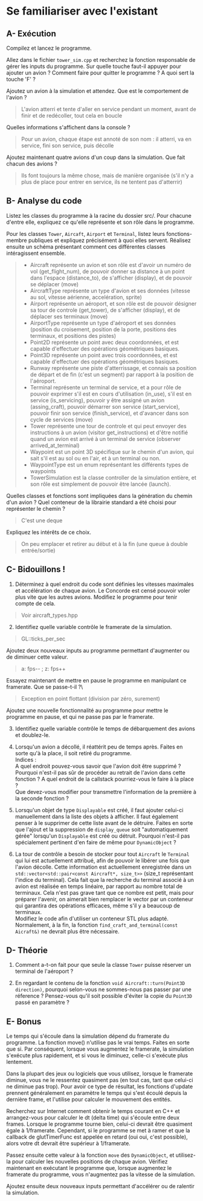 # Se familiariser avec l'existant

## A- Exécution

Compilez et lancez le programme.

Allez dans le fichier `tower_sim.cpp` et recherchez la fonction responsable de gérer les inputs du programme.
Sur quelle touche faut-il appuyer pour ajouter un avion ?
Comment faire pour quitter le programme ?
A quoi sert la touche 'F' ?

Ajoutez un avion à la simulation et attendez.
Que est le comportement de l'avion ?
> L'avion atterri et tente d'aller en service pendant un moment, avant de finir et de redécoller, tout cela en boucle

Quelles informations s'affichent dans la console ?
> Pour un avion, chaque étape est annoté de son nom : il atterri, va en service, fini son service, puis décolle

Ajoutez maintenant quatre avions d'un coup dans la simulation.
Que fait chacun des avions ?
> Ils font toujours la même chose, mais de manière organisée (s'il n'y a plus de place pour entrer en service, ils ne tentent pas d'atterrir)

## B- Analyse du code

Listez les classes du programme à la racine du dossier src/.
Pour chacune d'entre elle, expliquez ce qu'elle représente et son rôle dans le programme.

Pour les classes `Tower`, `Aircaft`, `Airport` et `Terminal`, listez leurs fonctions-membre publiques et expliquez précisément à quoi elles servent.
Réalisez ensuite un schéma présentant comment ces différentes classes intéragissent ensemble.

> - Aircraft représente un avion et son rôle est d'avoir un numéro de vol (get_flight_num), de pouvoir donner sa distance à un point dans l'espace (distance_to), de s'afficher (display), et de pouvoir se déplacer (move)
> - AircraftType représente un type d'avion et ses données (vitesse au sol, vitesse aérienne, accelération, sprite)
> - Airport représente un aéroport, et son rôle est de pouvoir désigner sa tour de controle (get_tower), de s'afficher (display), et de déplacer ses terminaux (move)
> - AirportType représente un type d'aéroport et ses données (position du croisement, position de la porte, positions des terminaux, et positions des pistes)
> - Point2D représente un point avec deux coordonnées, et est capable d'effectuer des opérations géométriques basiques.
> - Point3D représente un point avec trois coordonnées, et est capable d'effectuer des opérations géométriques basiques.
> - Runway représente une piste d'atterrissage, et connais sa position de départ et de fin (c'est un segment) par rapport à la position de l'aéroport.
> - Terminal représente un terminal de service, et a pour rôle de pouvoir exprimer s'il est en cours d'utilisation (in_use), s'il est en service (is_servicing), pouvoir y être assigné un avion (assing_craft), pouvoir démarrer son service (start_service), pouvoir finir son service (finish_service), et d'avancer dans son cycle de services (move)
> - Tower représente une tour de controle et qui peut envoyer des instructions à un avion (visitor get_instructions) et d'être notifié quand un avion est arrivé à un terminal de service (observer arrived_at_terminal)
> - Waypoint est un point 3D spécifique sur le chemin d'un avion, qui sait s'il est au sol ou en l'air, et à un terminal ou non.
> - WaypointType est un enum représentant les différents types de waypoints
> - TowerSimulation est la classe controller de la simulation entière, et son rôle est simplement de pouvoir être lancée (launch).

Quelles classes et fonctions sont impliquées dans la génération du chemin d'un avion ?
Quel conteneur de la librairie standard a été choisi pour représenter le chemin ?
> C'est une deque

Expliquez les intérêts de ce choix.
> On peu emplacer et retirer au début et à la fin (une queue à double entrée/sortie)

## C- Bidouillons !

1) Déterminez à quel endroit du code sont définies les vitesses maximales et accélération de chaque avion.
Le Concorde est censé pouvoir voler plus vite que les autres avions.
Modifiez le programme pour tenir compte de cela.
> Voir aircraft_types.hpp

2) Identifiez quelle variable contrôle le framerate de la simulation.
> GL::ticks_per_sec

Ajoutez deux nouveaux inputs au programme permettant d'augmenter ou de diminuer cette valeur.
> a: fps-- ; z: fps++

Essayez maintenant de mettre en pause le programme en manipulant ce framerate. Que se passe-t-il ?\
> Exception en point flottant (division par zéro, surement)

Ajoutez une nouvelle fonctionnalité au programme pour mettre le programme en pause, et qui ne passe pas par le framerate.

3) Identifiez quelle variable contrôle le temps de débarquement des avions et doublez-le.

4) Lorsqu'un avion a décollé, il réattérit peu de temps après.
Faites en sorte qu'à la place, il soit retiré du programme.\
Indices :\
A quel endroit pouvez-vous savoir que l'avion doit être supprimé ?\
Pourquoi n'est-il pas sûr de procéder au retrait de l'avion dans cette fonction ?
A quel endroit de la callstack pourriez-vous le faire à la place ?\
Que devez-vous modifier pour transmettre l'information de la première à la seconde fonction ?

5) Lorsqu'un objet de type `Displayable` est créé, il faut ajouter celui-ci manuellement dans la liste des objets à afficher.
Il faut également penser à le supprimer de cette liste avant de le détruire.
Faites en sorte que l'ajout et la suppression de `display_queue` soit "automatiquement gérée" lorsqu'un `Displayable` est créé ou détruit.
Pourquoi n'est-il pas spécialement pertinent d'en faire de même pour `DynamicObject` ?

6) La tour de contrôle a besoin de stocker pour tout `Aircraft` le `Terminal` qui lui est actuellement attribué, afin de pouvoir le libérer une fois que l'avion décolle.
Cette information est actuellement enregistrée dans un `std::vector<std::pair<const Aircraft*, size_t>>` (size_t représentant l'indice du terminal).
Cela fait que la recherche du terminal associé à un avion est réalisée en temps linéaire, par rapport au nombre total de terminaux.
Cela n'est pas grave tant que ce nombre est petit, mais pour préparer l'avenir, on aimerait bien remplacer le vector par un conteneur qui garantira des opérations efficaces, même s'il y a beaucoup de terminaux.\
Modifiez le code afin d'utiliser un conteneur STL plus adapté. Normalement, à la fin, la fonction `find_craft_and_terminal(const Aicraft&)` ne devrait plus être nécessaire.

## D- Théorie

1) Comment a-t-on fait pour que seule la classe `Tower` puisse réserver un terminal de l'aéroport ?

2) En regardant le contenu de la fonction `void Aircraft::turn(Point3D direction)`, pourquoi selon-vous ne sommes-nous pas passer par une réference ?
Pensez-vous qu'il soit possible d'éviter la copie du `Point3D` passé en paramètre ?

## E- Bonus

Le temps qui s'écoule dans la simulation dépend du framerate du programme.
La fonction move() n'utilise pas le vrai temps. Faites en sorte que si.
Par conséquent, lorsque vous augmentez le framerate, la simulation s'exécute plus rapidement, et si vous le diminuez, celle-ci s'exécute plus lentement.

Dans la plupart des jeux ou logiciels que vous utilisez, lorsque le framerate diminue, vous ne le ressentez quasiment pas (en tout cas, tant que celui-ci ne diminue pas trop).
Pour avoir ce type de résultat, les fonctions d'update prennent généralement en paramètre le temps qui s'est écoulé depuis la dernière frame, et l'utilise pour calculer le mouvement des entités.

Recherchez sur Internet comment obtenir le temps courant en C++ et arrangez-vous pour calculer le dt (delta time) qui s'écoule entre deux frames.
Lorsque le programme tourne bien, celui-ci devrait être quasiment égale à 1/framerate.
Cependant, si le programme se met à ramer et que la callback de glutTimerFunc est appelée en retard (oui oui, c'est possible), alors votre dt devrait être supérieur à 1/framerate.

Passez ensuite cette valeur à la fonction `move` des `DynamicObject`, et utilisez-la pour calculer les nouvelles positions de chaque avion.
Vérifiez maintenant en exécutant le programme que, lorsque augmentez le framerate du programme, vous n'augmentez pas la vitesse de la simulation.

Ajoutez ensuite deux nouveaux inputs permettant d'accélérer ou de ralentir la simulation.
